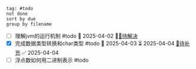 ```tasks
tag: #todo
not done
sort by due
group by filename
```

- [ ] 理解jvm的运行机制 #todo   📅 2025-04-02 🛫[🔗待解决](Java环境.md#jvm-todo)
- [x] 完成数据类型转换和char类型 #todo 📅 2025-04-03  ⏳ 2025-04-04 [🔗待补充](基本数据类型.md#char-todo) ✅ 2025-04-04
- [ ] 浮点数如何用二进制表示 #todo